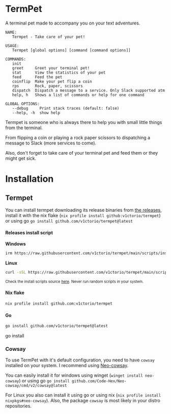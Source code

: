 # TermPet

A terminal pet made to accompany you on your text adventures.

```
NAME:
   Termpet - Take care of your pet!

USAGE:
   Termpet [global options] [command [command options]]

COMMANDS:
   init
   greet     Greet your terminal pet!
   stat      View the statistics of your pet
   feed      Feed the pet
   coinflip  Make your pet flip a coin
   rps       Rock, paper, scissors
   dispatch  Dispatch a message to a service. Only Slack supported atm
   help, h   Shows a list of commands or help for one command

GLOBAL OPTIONS:
   --debug     Print stack traces (default: false)
   --help, -h  show help
```

Termpet is someone who is always there to help you with small little things from the terminal.

From flipping a coin or playing a rock paper scissors to dispatching a message to Slack (more services to come).

Also, don't forget to take care of your terminal pet and feed them or they might get sick.



# Installation
## Termpet
You can install termpet downloading its release binaries from [the releases](https://github.com/v1ctorio/termpet/releases/latest), install it with the nix flake (`nix profile install github:v1ctorio/termpet`) or using go `go install github.com/v1ctorio/termpet@latest`

#### Releases install script
**Windows**
```sh
irm https://raw.githubusercontent.com/v1ctorio/termpet/main/scripts/install.ps1 | iex
```

**Linux**
```bash
curl -sSL https://raw.githubusercontent.com/v1ctorio/termpet/main/scripts/install.sh | bash
```

<sup>Check the install scripts source [here](https://github.com/v1ctorio/termpet/blob/main/scripts). Never run random scripts in your system. </sup>


#### Nix flake
```bash
nix profile install github.com:v1ctorio/termpet
```
#### Go
```sh
go install github.com/v1ctorio/termpet@latest
```
go install 
### Cowsay
To use TermPet with it's default configuration, you need to have `cowsay` installed on your system. I recommend using [Neo-cowsay](https://github.com/Code-Hex/Neo-cowsay).

You can easily install it for windows using winget (`winget install neo-cowsay`) or using go `go install github.com/Code-Hex/Neo-cowsay/cmd/v2/cowsay@latest`

For Linux you also can install it using go or using nix (`nix profile install nixpkgs#neo-cowsay`). Also, the package `cowsay` is most likely in your distro repositories.


